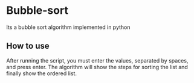 # Bubble-sort
Its a bubble sort algorithm implemented in python

## How to use
After running the script, you must enter the values, separated by spaces, and press enter. The algorithm will show the steps for sorting the list and finally show the ordered list.
